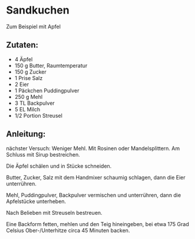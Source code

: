 Sandkuchen
===
Zum Beispiel mit Apfel

Zutaten:
---
- 4  Äpfel
- 150 g Butter, Raumtemperatur
- 150 g Zucker
- 1 Prise Salz
- 2  Eier
- 1 Päckchen Puddingpulver
- 250 g Mehl
- 3 TL Backpulver
- 5 EL Milch
- 1/2 Portion Streusel

Anleitung:
---
nächster Versuch: Weniger Mehl. Mit Rosinen oder Mandelsplittern. Am Schluss mit Sirup bestreichen.

Die Äpfel schälen und in Stücke schneiden.

Butter, Zucker, Salz mit dem Handmixer schaumig schlagen, dann die Eier unterrühren.

Mehl, Puddingpulver, Backpulver vermischen und unterrühren, dann die Apfelstücke unterheben.

Nach Belieben mit Streuseln bestreuen.

Eine Backform fetten, mehlen und den Teig hineingeben, bei etwa 175 Grad Celsius Ober-/Unterhitze circa 45 Minuten backen.